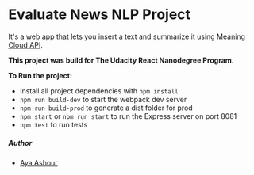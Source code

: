 # Evaluate News NLP Project

It's a web app that lets you insert a text and summarize it using [Meaning Cloud API](https://www.meaningcloud.com/developer/summarization/doc/1.0/what-is-summarization).

**This project was build for The Udacity React Nanodegree Program.** 

**To Run the project:**

* install all project dependencies with `npm install`
* `npm run build-dev` to start the webpack dev server
* `npm run build-prod` to generate a dist folder for prod
* `npm start` or `npm run start` to run the Express server on port 8081
* `npm test` to run tests


##### Author
- [Aya Ashour](https://github.com/AyAshour)
